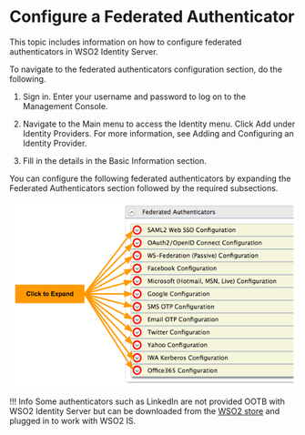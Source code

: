 # Configure a Federated Authenticator

This topic includes information on how to configure federated authenticators in WSO2 Identity Server.

To navigate to the federated authenticators configuration section, do the following.

1. Sign in. Enter your username and password to log on to the Management Console.

2. Navigate to the Main menu to access the Identity menu. Click Add under Identity Providers. For more information, see Adding and Configuring an Identity Provider.

3. Fill in the details in the Basic Information section.

You can configure the following federated authenticators by expanding the Federated Authenticators section followed by the required subsections.

![federated-authenticators](../../assets/img/guides/federated-authenticators.png)

!!! Info
    Some authenticators such as LinkedIn are not provided OOTB with WSO2 Identity Server but can be downloaded from the [WSO2 store](https://store.wso2.com/store/pages/top-assets) and plugged in to work with WSO2 IS.